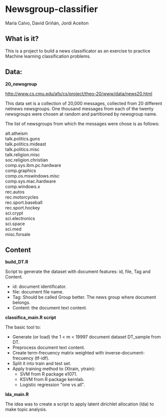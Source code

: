 # Newsgroup-classifier
Maria Calvo, David Griñán, Jordi Aceiton 

## What is it?
This is a project to build a news classificator as an exercise to practice Machine learning classification problems.

## Data: 

**20_newsgroup**   

http://www.cs.cmu.edu/afs/cs/project/theo-20/www/data/news20.html

This data set is a collection of 20,000 messages, collected from 20 different netnews
newsgroups. One thousand messages from each of the twenty newsgroups were chosen at
random and partitioned by newsgroup name. 

The list of newsgroups from which the messages were chose is as follows:

alt.atheism   
talk.politics.guns   
talk.politics.mideast   
talk.politics.misc   
talk.religion.misc   
soc.religion.christian   
comp.sys.ibm.pc.hardware   
comp.graphics   
comp.os.mswindows.misc   
comp.sys.mac.hardware     
comp.windows.x   
rec.autos   
rec.motorcycles   
rec.sport.baseball    
rec.sport.hockey     
sci.crypt    
sci.electronics    
sci.space    
sci.med   
misc.forsale   

## Content

**build_DT.R**

Script to generate the dataset with document features: id, file, Tag and Content. 
                                
* id: document identificator.
* file: document file name.
* Tag: Should be called Group better. The news group where document belongs.
* Content: the document text content.

**classifica_main.R script**

The basic tool to:

* Generate (or load) the 1 < m < 19997 document dataset DT_sample from DT.
* Preprocess document text content.
* Create term-frecuency matrix weighted with inverse-document-frecuency (tf-idf).
* Split it into train and test set. 
* Apply training method to (Xtrain, ytrain):
    + SVM from R package e1071.
    + KSVM from R package kernlab.
    + Logistic regression "one vs all".

**lda_main.R**

The idea was to create a script to apply latent dirichlet allocation (lda) to make topic analysis. 
